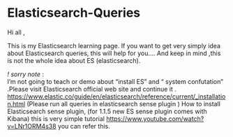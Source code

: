 # Elasticsearch-Queries
Hi all ,

This is my Elasticsearch learning page. If you want to get very simply idea about Elasticsearch queries, this will help for you....
And keep in mind ,this is not the whole idea about ES (elasticsearch). 

*! sorry note* :  
I’m not going to teach or demo about “install ES” and  “ system confutation” .Please visit Elasticsearch official web site and continue it . https://www.elastic.co/guide/en/elasticsearch/reference/current/_installation.html
(Please run  all queries in elasticsearch sense plugin )
How to install Elasticsearch sense plugin, (for 1.1.5 new ES sense plugin comes with Kibana) this is  very simple tutorial https://www.youtube.com/watch?v=LNr1ORM4s38 you can refer this.





